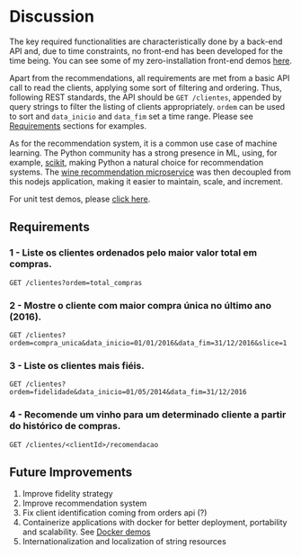 # Discussion

The key required functionalities are characteristically done by a back-end API and, due to time constraints, no front-end has been developed for the time being. You can see some of my zero-installation front-end demos [here](https://github.com/timbo-rafa?tab=repositories&q=frontend+demo).

Apart from the recommendations, all requirements are met from a basic API call to read the clients, applying some sort of filtering and ordering. Thus, following REST standards, the API should be `GET /clientes`, appended by query strings to filter the listing of clients appropriately. `ordem` can be used to sort and `data_inicio` and `data_fim` set a time range. Please see [Requirements](#Requirements) sections for examples.

As for the recommendation system, it is a common use case of machine learning.
The Python community has a strong presence in ML, using, for example,
[scikit](https://scikit-learn.org/), making Python a natural choice for recommendation systems.
The [wine recommendation microservice](https://github.com/timbo-rafa/wine-system) was then decoupled from this nodejs application, making it easier to maintain, scale, and increment.

For unit test demos, please [click here](https://github.com/timbo-rafa?tab=repositories&q=test+demo).

## Requirements
### 1 - Liste os clientes ordenados pelo maior valor total em compras.
`GET /clientes?ordem=total_compras`
### 2 - Mostre o cliente com maior compra única no último ano (2016).
`GET /clientes?ordem=compra_unica&data_inicio=01/01/2016&data_fim=31/12/2016&slice=1`
### 3 - Liste os clientes mais fiéis.
`GET /clientes?ordem=fidelidade&data_inicio=01/05/2014&data_fim=31/12/2016`
### 4 - Recomende um vinho para um determinado cliente a partir do histórico de compras.
`GET /clientes/<clientId>/recomendacao`

## Future Improvements

1. Improve fidelity strategy
2. Improve recommendation system
3. Fix client identification coming from orders api (?)
4. Containerize applications with docker for better deployment, portability and scalability. See [Docker demos](https://github.com/timbo-rafa?tab=repositories&q=docker+demo)
5. Internationalization and localization of string resources